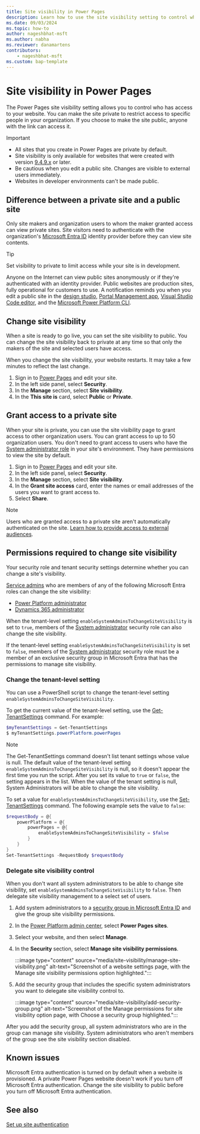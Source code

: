 ```yaml
---
title: Site visibility in Power Pages
description: Learn how to use the site visibility setting to control who has access to sites you create with Microsoft Power Pages.
ms.date: 09/03/2024
ms.topic: how-to
author: nageshbhat-msft
ms.author: nabha
ms.reviewer: danamartens
contributors:
    - nageshbhat-msft
ms.custom: bap-template
---
```


# Site visibility in Power Pages

The Power Pages site visibility setting allows you to control who has access to your website. You can make the site private to restrict access to specific people in your organization. If you choose to make the site public, anyone with the link can access it.

> [!IMPORTANT]
>
> - All sites that you create in Power Pages are private by default.
> - Site visibility is only available for websites that were created with version [9.4.9.x](/power-platform/released-versions/portals/portalupdate949x) or later.
> - Be cautious when you edit a public site. Changes are visible to external users immediately.
> - Websites in developer environments can't be made public.

## Difference between a private site and a public site

Only site makers and organization users to whom the maker granted access can view private sites. Site visitors need to authenticate with the organization's [Microsoft Entra ID](/azure/active-directory/fundamentals/active-directory-whatis) identity provider before they can view site contents.

> [!TIP]
> Set visibility to private to limit access while your site is in development.

Anyone on the Internet can view public sites anonymously or if they're authenticated with an identity provider. Public websites are production sites, fully operational for customers to use. A notification reminds you when you edit a public site in the [design studio](../getting-started/use-design-studio.md), [Portal Management app](../configure/portal-management-app.md), [Visual Studio Code editor](../configure/vs-code-extension.md), and the [Microsoft Power Platform CLI](../configure/power-platform-cli-tutorial.md).

## Change site visibility

When a site is ready to go live, you can set the site visibility to public. You can change the site visibility back to private at any time so that only the makers of the site and selected users have access.

When you change the site visibility, your website restarts. It may take a few minutes to reflect the last change.

1. Sign in to [Power Pages](https://make.powerpages.microsoft.com/) and edit your site.
1. In the left side panel, select **Security**.
1. In the **Manage** section, select **Site visibility**.
1. In the **This site is** card, select **Public** or **Private**.

## Grant access to a private site

When your site is private, you can use the site visibility page to grant access to other organization users. You can grant access to up to 50 organization users. You don't need to grant access to users who have the [System administrator role](/power-platform/admin/security-roles-privileges) in your site's environment. They have permissions to view the site by default.

1. Sign in to [Power Pages](https://make.powerpages.microsoft.com/) and edit your site.
1. In the left side panel, select **Security**.
1. In the **Manage** section, select **Site visibility**.
1. In the **Grant site access** card, enter the names or email addresses of the users you want to grant access to.
1. Select **Share**.

> [!NOTE]
> Users who are granted access to a private site aren't automatically authenticated on the site. [Learn how to provide access to external audiences](external-access.md).

## Permissions required to change site visibility

Your security role and tenant security settings determine whether you can change a site's visibility.

[Service admins](/power-platform/admin/use-service-admin-role-manage-tenant) who are members of any of the following Microsoft Entra roles can change the site visibility:

- [Power Platform administrator](/power-platform/admin/use-service-admin-role-manage-tenant#power-platform-administrator)
- [Dynamics 365 administrator](/power-platform/admin/use-service-admin-role-manage-tenant#dynamics-365-administrator)

When the tenant-level setting `enableSystemAdminsToChangeSiteVisibility` is set to `true`, members of the [System administrator](/power-platform/admin/database-security#environments-with-a-dataverse-database) security role can also change the site visibility.

If the tenant-level setting `enableSystemAdminsToChangeSiteVisibility` is set to `false`, members of the [System administrator](/power-platform/admin/database-security#environments-with-a-dataverse-database) security role must be a member of an exclusive security group in Microsoft Entra that has the permissions to manage site visibility.

### Change the tenant-level setting

You can use a PowerShell script to change the tenant-level setting `enableSystemAdminsToChangeSiteVisibility`.

To get the current value of the tenant-level setting, use the [Get-TenantSettings](/powershell/module/microsoft.powerapps.administration.powershell/get-tenantsettings) command. For example:
>

```powershell
$myTenantSettings = Get-TenantSettings
$ myTenantSettings.powerPlatform.powerPages
```

> [!NOTE]
> The Get-TenantSettings command doesn't list tenant settings whose value is null. The default value of the tenant-level setting `enableSystemAdminsToChangeSiteVisibility` is null, so it doesn't appear the first time you run the script. After you set its value to `true` or `false`, the setting appears in the list. When the value of the tenant setting is null, System Administrators will be able to change the site visibility. 

To set a value for `enableSystemAdminsToChangeSiteVisibility`, use the [Set-TenantSettings](/powershell/module/microsoft.powerapps.administration.powershell/set-tenantsettings) command. The following example sets the value to `false`:

```powershell
$requestBody = @{
    powerPlatform = @{
        powerPages = @{
            enableSystemAdminsToChangeSiteVisibility = $false
        }
    }
}
Set-TenantSettings -RequestBody $requestBody
```

### Delegate site visibility control

When you don't want all system administrators to be able to change site visibility, set `enableSystemAdminsToChangeSiteVisibility` to `false`. Then delegate site visibility management to a select set of users.

1. Add system administrators to a [security group in Microsoft Entra ID](/azure/active-directory/fundamentals/how-to-manage-groups) and give the group site visibility permissions.
1. In the [Power Platform admin center](https://admin.powerplatform.com), select **Power Pages sites**.
1. Select your website, and then select **Manage**.
1. In the **Security** section, select **Manage site visibility permissions**.

    :::image type="content" source="media/site-visibility/manage-site-visibility.png" alt-text="Screenshot of a website settings page, with the Manage site visibility permissions option highlighted.":::

1. Add the security group that includes the specific system administrators you want to delegate site visibility control to.

    :::image type="content" source="media/site-visibility/add-security-group.png" alt-text="Screenshot of the Manage permissions for site visibility option page, with Choose a security group highlighted.":::

After you add the security group, all system administrators who are in the group can manage site visibility. System administrators who aren't members of the group see the site visibility section disabled.

## Known issues

Microsoft Entra authentication is turned on by default when a website is provisioned. A private Power Pages website doesn't work if you turn off Microsoft Entra authentication. Change the site visibility to public before you turn off Microsoft Entra authentication.

## See also

[Set up site authentication](authentication/configure-site.md)
